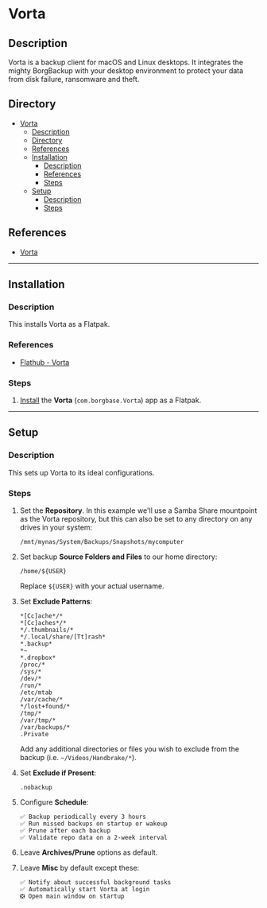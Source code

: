 # Vorta

## Description

Vorta is a backup client for macOS and Linux desktops. It integrates the mighty BorgBackup with your desktop environment to protect your data from disk failure, ransomware and theft.

## Directory

- [Vorta](#vorta)
  - [Description](#description)
  - [Directory](#directory)
  - [References](#references)
  - [Installation](#installation)
    - [Description](#description-1)
    - [References](#references-1)
    - [Steps](#steps)
  - [Setup](#setup)
    - [Description](#description-2)
    - [Steps](#steps-1)

## References

- [Vorta](https://github.com/borgbase/vorta)

---

## Installation

### Description

This installs Vorta as a Flatpak.

### References

- [Flathub - Vorta](https://flathub.org/apps/com.borgbase.Vorta)

### Steps

1. [Install](flatpak.md#install) the **Vorta** (`com.borgbase.Vorta`) app as a Flatpak.

---

## Setup

### Description

This sets up Vorta to its ideal configurations.

### Steps

1. Set the **Repository**. In this example we'll use a Samba Share mountpoint as the Vorta repository, but this can also be set to any directory on any drives in your system:

    ```
    /mnt/mynas/System/Backups/Snapshots/mycomputer
    ```

2. Set backup **Source Folders and Files** to our home directory:

    ```
    /home/${USER}
    ```

    Replace `${USER}` with your actual username.

3. Set **Exclude Patterns**:

    ```
    *[Cc]ache*/*
    *[Cc]aches*/*
    */.thumbnails/*
    */.local/share/[Tt]rash*
    *.backup*
    *~
    *.dropbox*
    /proc/*
    /sys/*
    /dev/*
    /run/*
    /etc/mtab
    /var/cache/*
    */lost+found/*
    /tmp/*
    /var/tmp/*
    /var/backups/*
    .Private
    ```

    Add any additional directories or files you wish to exclude from the backup (i.e. `~/Videos/Handbrake/*`).

4. Set **Exclude if Present**:

    ```
    .nobackup
    ```

5. Configure **Schedule**:

    ```
    ✅ Backup periodically every 3 hours
    ✅ Run missed backups on startup or wakeup
    ✅ Prune after each backup
    ✅ Validate repo data on a 2-week interval
    ```

6. Leave **Archives/Prune** options as default.

7. Leave **Misc** by default except these:

    ```
    ✅ Notify about successful background tasks
    ✅ Automatically start Vorta at login
    ❎ Open main window on startup
    ```
